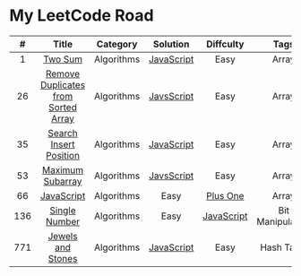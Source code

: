 # My LeetCode Road

|   #   |                                                         Title                                                         |  Category  |                               Solution                               |                Diffculty                |    Tags    |
|:-----:|:---------------------------------------------------------------------------------------------------------------------:|:----------:|:--------------------------------------------------------------------:|:---------------------------------------:|:----------:|
|   1   |                             [Two Sum](https://leetcode.com/problems/two-sum/description/)                             | Algorithms |                [JavaScript](./Algorithms/1-Two-Sum.js)               |                   Easy                  |    Array   |
|   26  | [Remove Duplicates from Sorted Array](https://leetcode.com/problems/remove-duplicates-from-sorted-array/description/) | Algorithms | [JavsScript](./Algorithms/26-Remove-Duplicates-from-Sorted-Array.js) |                   Easy                  |    Array   |
|   35  |                [Search Insert Position](https://leetcode.com/problems/search-insert-position/discuss/)                | Algorithms |        [JavaScript](./Algorithms/35-Search-Insert-Position.js)       |                   Easy                  |    Array   |
|   53  |                    [Maximum Subarray](https://leetcode.com/problems/maximum-subarray/description/#)                   | Algorithms |           [JavsScript](./Algorithms/53-Maximum-Subarray.js)          |                   Easy                  |    Array   |
|   66  |                           [JavaScript](https://leetcode.com/problems/plus-one/description/)                           | Algorithms |                                 Easy                                 | [Plus One](./Algorithms/66-Plus-One.js) |    Array   |
|136 | [Single Number](https://leetcode.com/problems/single-number/description/)| Algorithms| Easy| [JavaScript](./Algorithms/136-Single-Number.js)| Bit Manipulation|
|  771  |                   [Jewels and Stones](https://leetcode.com/problems/jewels-and-stones/description/)                   | Algorithms |          [JavaScript](./Algorithms/771-Jewls-and-Stones.js)          |                   Easy                  | Hash Table |
